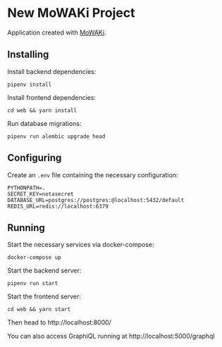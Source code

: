 # New MoWAKi Project

Application created with [MoWAKi].

[MoWAKi]: https://github.com/rshk/mowaki-project


## Installing

Install backend dependencies:

    pipenv install


Install frontend dependencies:

    cd web && yarn install


Run database migrations:

    pipenv run alembic upgrade head


## Configuring

Create an ``.env`` file containing the necessary configuration:

```
PYTHONPATH=.
SECRET_KEY=notasecret
DATABASE_URL=postgres://postgres:@localhost:5432/default
REDIS_URL=redis://localhost:6379
```


## Running

Start the necessary services via docker-compose:

    docker-compose up


Start the backend server:

    pipenv run start


Start the frontend server:

    cd web && yarn start


Then head to http://localhost:8000/

You can also access GraphiQL running at http://localhost:5000/graphql

